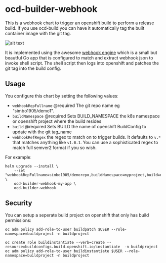 # ocd-builder-webhook

This is a webhook chart to trigger an openshift build to perform a release build. If you use ocd-build you can have it automatically tag the built container image with the git tag. 

![alt text][ocd-build-components]

[ocd-build-components]: https://raw.githubusercontent.com/ocd-scm/ocd-meta/master/imgs/ocd-build-components.png "OCD Builder Components"

It is implemented using the awesome [webhook engine](https://github.com/adnanh/webhook/blob/master/webhook.go) which is a small but beautful Go app that is configured to match and extract webhook json to invoke shell script. The shell script then logs into openshift and patches the git tag into the build config. 

## Usage

You configure this chart by setting the following values:

 * `webhookRepFullname` @required The git repo name eg "simbo1905/demo1". 
 * `buildNamespace` @required Sets BUILD_NAMESPACE the k8s namespace or openshift project where the build resides
 * `build` @required Sets BUILD the name of openshift BuildConfig to update with the git tag_name
 * `webhookRefRegex` the regex to match on to trigger builds. It defaults to `v.*` that matches anything like `v1.0.1`. You can use a sophisticated regex to match full semver2 format if you so wish. 

For example:

```
helm upgrade --install \
    --set "webhookRepFullname=simbo1905/demorepo,buildNamespace=myproject,build=demobuild" \
    ocd-builder-webhook-my-app \
    ocd-builder-webhook
```

## Security

You can setup a seperate build project on openshift that only has build permissions:

```oc create role buildpatch --verb=patch --resource=buildconfigs.build.openshift.io  -n buildproject
oc adm policy add-role-to-user buildpatch $USER --role-namespace=buildproject -n buildproject

oc create role buildinstantiate --verb=create --resource=buildconfigs.build.openshift.io/instantiate  -n buildproject
oc adm policy add-role-to-user buildinstantiate $USER --role-namespace=buildproject -n buildproject
```

